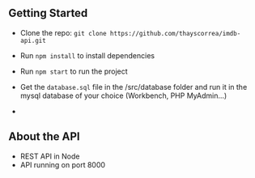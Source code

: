 ## Getting Started

- Clone the repo: `git clone https://github.com/thayscorrea/imdb-api.git`
- Run `npm install` to install dependencies
- Run `npm start` to run the project

- Get the `database.sql` file in the /src/database folder and run it in the mysql database of your choice (Workbench, PHP MyAdmin...)

- 

## About the API

- REST API in Node
- API running on port 8000